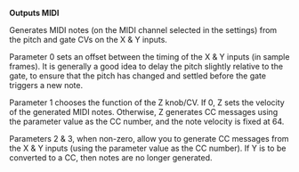 
**Outputs MIDI**

Generates MIDI notes (on the MIDI channel selected in the settings) from the pitch and gate CVs on the X & Y inputs.

Parameter 0 sets an offset between the timing of the X & Y inputs (in sample frames). It is generally a good idea to
delay the pitch slightly relative to the gate, to ensure that the pitch has changed and settled before the gate triggers
a new note.

Parameter 1 chooses the function of the Z knob/CV. If 0, Z sets the velocity of the generated MIDI notes. Otherwise, Z
generates CC messages using the parameter value as the CC number, and the note velocity is fixed at 64.

Parameters 2 & 3, when non-zero, allow you to generate CC messages from the X & Y inputs (using the parameter value as
the CC number). If Y is to be converted to a CC, then notes are no longer generated.

